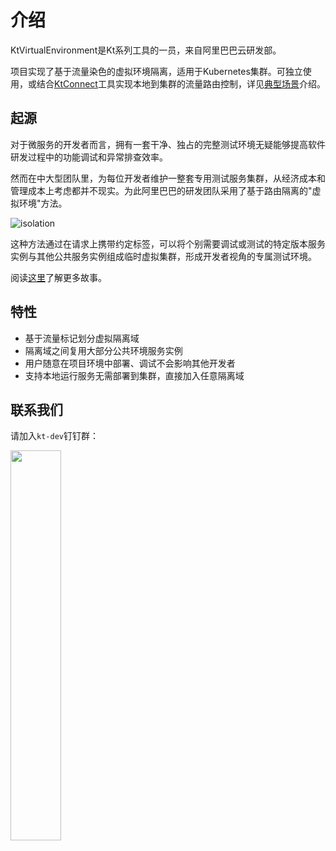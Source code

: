# 介绍

KtVirtualEnvironment是Kt系列工具的一员，来自阿里巴巴云研发部。

项目实现了基于流量染色的虚拟环境隔离，适用于Kubernetes集群。可独立使用，或结合[KtConnect](https://alibaba.github.io/kt-connect/)工具实现本地到集群的流量路由控制，详见[典型场景](ve/typical-scenario.md)介绍。

## 起源

对于微服务的开发者而言，拥有一套干净、独占的完整测试环境无疑能够提高软件研发过程中的功能调试和异常排查效率。

然而在中大型团队里，为每位开发者维护一整套专用测试服务集群，从经济成本和管理成本上考虑都并不现实。为此阿里巴巴的研发团队采用了基于路由隔离的"虚拟环境"方法。

![isolation](https://rdc-incubators.oss-cn-beijing.aliyuncs.com/static/virtualenv/20200111163437.jpg)

这种方法通过在请求上携带约定标签，可以将个别需要调试或测试的特定版本服务实例与其他公共服务实例组成临时虚拟集群，形成开发者视角的专属测试环境。

阅读[这里](https://yq.aliyun.com/articles/700766)了解更多故事。

## 特性

- 基于流量标记划分虚拟隔离域
- 隔离域之间复用大部分公共环境服务实例
- 用户随意在项目环境中部署、调试不会影响其他开发者
- 支持本地运行服务无需部署到集群，直接加入任意隔离域

## 联系我们

请加入`kt-dev`钉钉群：

<img src="https://raw.githubusercontent.com/alibaba/kt-connect/master/docs/media/dingtalk-group.png" width="40%"></img>
